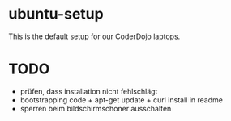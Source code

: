 # ubuntu-setup

This is the default setup for our CoderDojo laptops.


# TODO
- prüfen, dass installation nicht fehlschlägt
- bootstrapping code + apt-get update + curl install in readme
- sperren beim bildschirmschoner ausschalten

